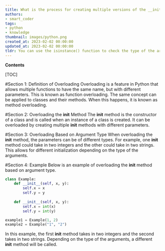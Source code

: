 ```yaml
---
title: What is the process for creating multiple versions of the __init__ method based on the type of argument provided?
authors:
- smart_coder
tags:
- python
- knowledge
thumbnail: images/python.png
created_at: 2023-02-02 00:00:00
updated_at: 2023-02-02 00:00:00
tldr: You can use the isinstance() function to check the type of the argument passed to the \_\_init\_\_ method and call a different \_\_init\_\_ method based on the argument type.
---
```


**Contents**

[TOC]

#Section 1: Definition of Overloading
Overloading is a feature in Python that allows multiple functions to have the same name, but with different parameters. This is known as function overloading. The same concept can be applied to classes and their methods. When this happens, it is known as method overloading. 

#Section 2: Overloading the __init__ Method
The __init__ method is the constructor of a class and is called when an instance of a class is created. It can be overloaded by creating multiple __init__ methods with different parameters. 

#Section 3: Overloading Based on Argument Type
When overloading the __init__ method, the parameters can be of different types. For example, one __init__ method could take in two integers and the other could take in two strings. This allows for different initialization depending on the type of the arguments. 

#Section 4: Example
Below is an example of overloading the __init__ method based on argument type. 

```python
class Example:
    def __init__(self, x, y):
        self.x = x
        self.y = y
    
    def __init__(self, x, y):
        self.x = int(x)
        self.y = int(y)

example1 = Example(1, 2)
example2 = Example("1", "2")
```
In this example, the first __init__ method takes in two integers and the second takes in two strings. Depending on the type of the arguments, a different __init__ method will be called.
